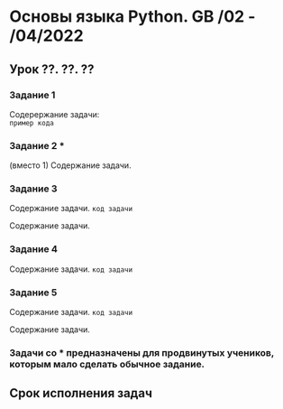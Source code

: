 # Основы языка Python. GB /02 - /04/2022 
## Урок ??. ??. ??

### Задание 1
Содерержание задачи:   
`пример кода`  

### Задание 2 \*
(вместо 1)
Содержание задачи. 

### Задание 3

Содержание задачи.
`код задачи`  

Содержание задачи.

### Задание 4
Содержание задачи.
`код задачи`  

### Задание 5
Содержание задачи.
`код задачи`  

Содержание задачи.

### Задачи со * предназначены для продвинутых учеников, которым мало сделать обычное задание.

## Срок исполнения задач
